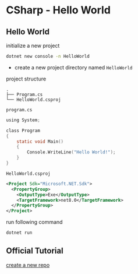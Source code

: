 # CSharp - Hello World

## Hello World

initialize a new project

```sh
dotnet new console -n HelloWorld
```

- create a new project directory named `HelloWorld`

project structure

```
.
├── Program.cs
└── HelloWorld.csproj
```

`program.cs`

```c
using System;

class Program
{
    static void Main()
    {
        Console.WriteLine("Hello World!");
    }
}
```

`HelloWorld.csproj`

```xml
<Project Sdk="Microsoft.NET.Sdk">
  <PropertyGroup>
    <OutputType>Exe</OutputType>
    <TargetFramework>net8.0</TargetFramework>
  </PropertyGroup>
</Project>
```

run following command

```sh
dotnet run
```

## Official Tutorial

[create a new repo](dotnet-create-new-repository.md)

